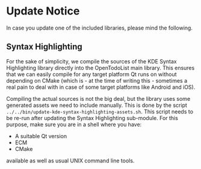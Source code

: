 # Update Notice

In case you update one of the included libraries, please mind the following.


## Syntax Highlighting

For the sake of simplicity, we compile the sources of the KDE Syntax Highlighting library directly
into the OpenTodoList main library. This ensures that we can easily compile for any target platform
Qt runs on without depending on CMake (which is - at the time of writing this - sometimes a real
pain to deal with in case of some target platforms like Android and iOS).

Compiling the actual sources is not the big deal, but the library uses some generated assets we
need to include manually. This is done by the script
`../../bin/update-kde-syntax-highlighting-assets.sh`. This script needs to be re-run after updating
the Syntax Highlighting sub-module. For this purpose, make sure you are in a shell where you have:

* A suitable Qt version
* ECM
* CMake

available as well as usual UNIX command line tools.
